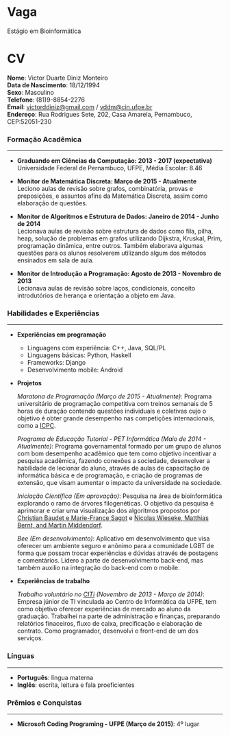 Vaga
====

Estágio em Bioinformática


CV
==

**Nome**: Victor Duarte Diniz Monteiro  
**Data de Nascimento**: 18/12/1994  
**Sexo**: Masculino  
**Telefone**: (81)9-8854-2276  
**Email**: victorddiniz@gmail.com / vddm@cin.ufpe.br  
**Endereço**: Rua Rodrigues Sete, 202, Casa Amarela, Pernambuco, CEP:52051-230  

### Formação Acadêmica ###
* * *

- **Graduando em Ciências da Computação:  2013 - 2017 (expectativa)**  
	Universidade Federal de Pernambuco, UFPE, Média Escolar: 8.46

- **Monitor de Matemática Discreta: Março de 2015 - Atualmente**  
	Leciono aulas de revisão sobre grafos, combinatória, provas e preposições,
	e assuntos afins da Matemática Discreta, assim como elaboração de questões. 

- **Monitor de Algoritmos e Estrutura de Dados: Janeiro de 2014 - Junho de 2014**  
	Lecionava aulas de revisão sobre estrutura de dados como fila, pilha, heap, solução de problemas em grafos 	utilizando Dijkstra, Kruskal, Prim, programação dinâmica, entre outros. Também elaborava algumas questões para 	os alunos resolverem utilizando algum dos métodos ensinados em sala de aula.

- **Monitor de Introdução a Programação: Agosto de 2013 - Novembro de 2013**  
	Lecionava aulas de revisão sobre laços, condicionais, conceito introdutórios de herança e orientação a 			objeto em Java.  

### Habilidades e Experiências ###
* * *

- **Experiências em programação**
	- Linguagens com experiência: C++, Java, SQL/PL
	- Linguagens básicas: Python, Haskell
	- Frameworks: Django
	- Desenvolvimento mobile: Android  

- **Projetos**  
  
	*Maratona de Programação (Março de 2015 - Atualmente)*: Programa universitário de programação competitiva 		com treinos semanais de 5 horas de duração contendo questões individuais e coletivas cujo o objetivo é 	obter grande desempenho nas competições internacionais, como a [ICPC](http://icpc.baylor.edu/).  

	*Programa de Educação Tutorial - PET Informática (Maio de 2014 - Atualmente)*: Programa governamental 			formado por um 	grupo de alunos com bom desempenho acadêmico que tem como objetivo incentivar a 		pesquisa acadêmica, fazendo conexões a sociedade, desenvolver a habilidade de lecionar do aluno, através 	de aulas de capacitação de informática básica e de programação, e criação de programas de extensão, que 		visam aumentar o impacto da universidade na sociedade.  
	
	*Iniciação Científica (Em aprovação)*: Pesquisa na área de bioinformática explorando o ramo de árvores 			filogenéticas. O objetivo da pesquisa é aprimorar e criar uma visualização dos algoritmos propostos 		por [Christian Baudet e Marie-France Sagot](https://www.dropbox.com/s/es4fs37rxx2l7vo/EUCALYPT.pdf?dl=0) 	e [Nicolas Wieseke, Matthias Bernt, and Martin Middendorf](https://www.dropbox.com/s/vzztrc3kvrgs9mi/unifyingParsimoniousTree.pdf?dl=0).  

	*Bee (Em desenvolvimento)*: Aplicativo em desenvolvimento que visa oferecer um ambiente seguro e anônimo 		para a comunidade LGBT de forma que possam trocar experiências e dúvidas através de postagens e 		comentários. Lidero a parte de desenvolvimento back-end, mas também auxilio na integração do back-end com 	o mobile.  

- **Experiências de trabalho**  

	*Trabalho voluntário no [CITi](http://citi.org.br/) (Novembro de 2013 - Março de 2014)*: Empresa júnior de 	TI vinculada ao Centro de Informática da UFPE, tem como objetivo oferecer experiências de mercado ao aluno da 	graduação. Trabalhei na parte de administração e finanças, preparando relatórios finaceiros, fluxo de caixa, 			precificação e elaboração de contrato. Como programador, desenvolvi o front-end de um dos serviços.  

### Línguas ###
* * *

- **Português**: língua materna  
- **Inglês**: escrita, leitura e fala proeficientes  

### Prêmios e Conquistas ###
* * *

- **Microsoft Coding Programing - UFPE (Março de 2015)**: 4º lugar  
